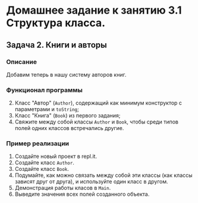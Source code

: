# Домашнее задание к занятию 3.1 Структура класса.
## Задача 2. Книги и авторы

### Описание
Добавим теперь в нашу систему авторов книг.

### Функционал программы
2. Класс "Автор" (`Author`), содержащий как минимум конструктор с параметрами и `toString`;
3. Класс "Книга" (`Book`) из первого задания;
4. Свяжите между собой классы `Author` и `Book`, чтобы среди типов полей одних классов встречались другие.

### Пример реализации
1. Создайте новый проект в repl.it.
3. Создайте класс `Author`.
4. Создайте класс `Book`.
5. Подумайте, как можно связать между собой эти классы (как классы зависят друг от друга), и используйте один класс в другом.
6. Демонстрация работы класов в `Main`.
7. Выведите значения всех полей созданного объекта.

